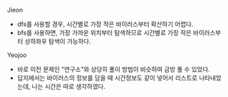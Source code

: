 Jieon
- dfs를 사용할 경우, 시간별로 가장 작은 바이러스부터 확산하기 어렵다.     
- bfs를 사용하면, 가장 가까운 위치부터 탐색하므로 시간별로 가장 작은 바이러스부터 상하좌우 탐색이 가능하다.    

Yeojoo
- 바로 이전 문제인 "연구소"와 상당히 풀이 방법이 비슷하여 금방 풀 수 있었다.
- 답지에서는 바이러스의 정보를 담을 때 시간정보도 같이 넣어서 리스트로 나타내었는데, 나는 시간은 따로 생각하였다.